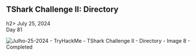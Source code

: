 <h2>TShark Challenge II: Directory</h2>h2>
  
</h2>
July 25, 2024 <br>
Day 81<br>

![Julho-25-2024 - TryHackMe - TShark Challenge II - Directory - Image 8 - Completed](https://github.com/user-attachments/assets/a67542f3-cce3-41cc-92c2-bde1b38b0eba)
